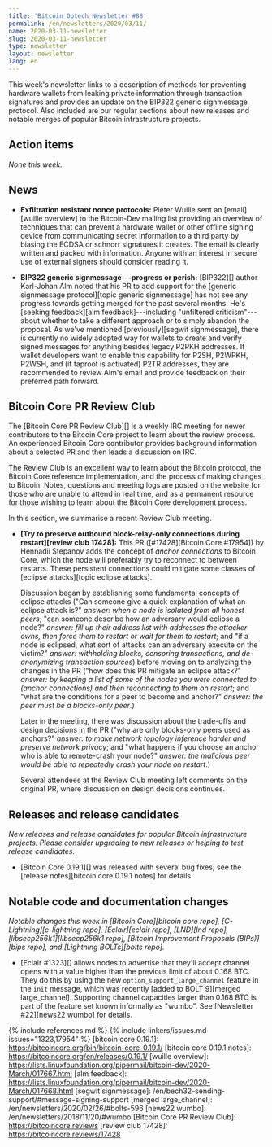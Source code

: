 ```yaml
---
title: 'Bitcoin Optech Newsletter #88'
permalink: /en/newsletters/2020/03/11/
name: 2020-03-11-newsletter
slug: 2020-03-11-newsletter
type: newsletter
layout: newsletter
lang: en
---
```

This week's newsletter links to a description of methods for preventing
hardware wallets from leaking private information through transaction
signatures and provides an update on the BIP322 generic signmessage
protocol.  Also included are our regular sections about new releases and
notable merges of popular Bitcoin infrastructure projects.

## Action items

*None this week.*

## News

- **Exfiltration resistant nonce protocols:** Pieter Wuille sent an
  [email][wuille overview] to the Bitcoin-Dev mailing list providing an
  overview of techniques that can prevent a hardware wallet or other
  offline signing device from communicating secret information to a
  third party by biasing the ECDSA or schnorr signatures it creates.
  The email is clearly written and packed with information.  Anyone with
  an interest in secure use of external signers should consider reading
  it.

- **BIP322 generic signmessage---progress or perish:** [BIP322][] author
  Karl-Johan Alm noted that his PR to add support for the [generic
  signmessage protocol][topic generic signmessage] has not see any
  progress towards getting merged for the past several months.  He's
  [seeking feedback][alm feedback]---including "unfiltered
  criticism"---about whether to take a different approach or to simply
  abandon the proposal.  As we've mentioned [previously][segwit
  signmessage], there is currently no widely adopted way for wallets to
  create and verify signed messages for anything besides legacy P2PKH
  addresses.  If wallet developers want to enable this capability for
  P2SH, P2WPKH, P2WSH, and (if taproot is activated) P2TR addresses,
  they are recommended to review Alm's email and provide feedback on
  their preferred path forward.

## Bitcoin Core PR Review Club

The [Bitcoin Core PR Review Club][] is a weekly IRC meeting for newer
contributors to the Bitcoin Core project to learn about the review process. An
experienced Bitcoin Core contributor provides background information about a
selected PR and then leads a discussion on IRC.

The Review Club is an excellent way to learn about the Bitcoin protocol, the
Bitcoin Core reference implementation, and the process of making changes to
Bitcoin. Notes, questions and meeting logs are posted on the website for those
who are unable to attend in real time, and as a permanent resource for those
wishing to learn about the Bitcoin Core development process.

In this section, we summarise a recent Review Club meeting.

- **[Try to preserve outbound block-relay-only connections during restart][review club 17428]:**
  This PR ([#17428][Bitcoin Core #17954]) by Hennadii Stepanov adds the concept
  of _anchor connections_ to Bitcoin Core, which the node will preferably try to
  reconnect to between restarts. These persistent connections could mitigate some
  classes of [eclipse attacks][topic eclipse attacks].

    Discussion began by establishing some fundamental concepts of eclipse attacks ("Can
    someone give a quick explanation of what an eclipse attack is?" _answer: when a
    node is isolated from all honest peers_; "can someone describe how an adversary
    would eclipse a node?" _answer: fill up their address list with addresses the
    attacker owns, then force them to restart or wait for them to restart_; and "if
    a node is eclipsed, what sort of attacks can an adversary execute on the
    victim?" _answer: withholding blocks, censoring transactions, and
    de-anonymizing transaction sources_) before moving on to analyzing the changes
    in the PR ("how does this PR mitigate an eclipse attack?" _answer: by keeping a
    list of some of the nodes you were connected to (anchor connections) and then
    reconnecting to them on restart_; and "what are the conditions for a peer to
    become and anchor?" _answer: the peer must be a blocks-only peer_.)

    Later in the meeting, there was discussion about the trade-offs and design
    decisions in the PR ("why are only blocks-only peers used as anchors?" _answer:
    to make network topology inference harder and preserve network privacy_; and
    "what happens if you choose an anchor who is able to remote-crash your node?"
    _answer: the malicious peer would be able to repeatedly crash your node on
    restart_.)

    Several attendees at the Review Club meeting left comments on the original PR,
    where discussion on design decisions continues.

## Releases and release candidates

*New releases and release candidates for popular Bitcoin infrastructure
projects.  Please consider upgrading to new releases or helping to test
release candidates.*

- [Bitcoin Core 0.19.1][] was released with several bug fixes; see the
  [release notes][bitcoin core 0.19.1 notes] for details.  <!-- FIXME:confirm_release -->

## Notable code and documentation changes

*Notable changes this week in [Bitcoin Core][bitcoin core repo],
[C-Lightning][c-lightning repo], [Eclair][eclair repo], [LND][lnd repo],
[libsecp256k1][libsecp256k1 repo], [Bitcoin Improvement Proposals
(BIPs)][bips repo], and [Lightning BOLTs][bolts repo].*

- [Eclair #1323][] allows nodes to advertise that they'll accept channel
  opens with a value higher than the previous limit of about 0.168 BTC.
  They do this by using the new `option_support_large_channel` feature
  in the `init` message, which was recently [added to BOLT 9][merged
  large_channel].  Supporting channel capacities larger than 0.168 BTC
  is part of the feature set known informally as "wumbo".  See
  [Newsletter #22][news22 wumbo] for details.

{% include references.md %}
{% include linkers/issues.md issues="1323,17954" %}
[bitcoin core 0.19.1]: https://bitcoincore.org/bin/bitcoin-core-0.19.1/
[bitcoin core 0.19.1 notes]: https://bitcoincore.org/en/releases/0.19.1/
[wuille overview]: https://lists.linuxfoundation.org/pipermail/bitcoin-dev/2020-March/017667.html
[alm feedback]: https://lists.linuxfoundation.org/pipermail/bitcoin-dev/2020-March/017668.html
[segwit signmessage]: /en/bech32-sending-support/#message-signing-support
[merged large_channel]: /en/newsletters/2020/02/26/#bolts-596
[news22 wumbo]: /en/newsletters/2018/11/20/#wumbo
[Bitcoin Core PR Review Club]: https://bitcoincore.reviews
[review club 17428]: https://bitcoincore.reviews/17428
